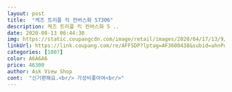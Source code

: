 ```yaml
---
layout: post 
title:  "케즈 트리플 킥 컨버스화 57306" 
description: 케즈 트리플 킥 컨버스화 5 ..
date: 2020-08-13 06:44:30 
img: https://static.coupangcdn.com/image/retail/images/2020/04/17/13/9/9a0e379b-ff02-4f32-bc9b-aed71d201cbf.jpg 
linkUrl: https://link.coupang.com/re/AFFSDP?lptag=AF3600438&subid=ahnPublicAsk&pageKey=1749096939&itemId=2978733352&vendorItemId=70546351226&traceid=V0-113-3c3f7e2d5c1ace80 
categories: [1007] 
color: A6A6A6 
price: 46300 
author: Ask View Shop 
cont:  "신기편해요.<br/> 가성비좋아여<br/>" 
---
```

